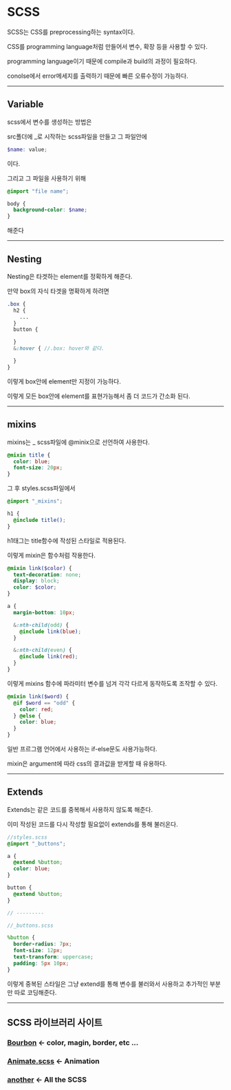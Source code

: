 # SCSS

SCSS는 CSS를 preprocessing하는 syntax이다.

CSS를 programming language처럼 만들어서 변수, 확장 등을 사용할 수 있다.

programming language이기 때문에 compile과 build의 과정이 필요하다.

conolse에서 error메세지를 출력하기 때문에 빠른 오류수정이 가능하다.

---

## Variable

scss에서 변수를 생성하는 방법은

src폴더에 \_로 시작하는 scss파일을 만들고 그 파일안에

```scss
$name: value;
```

이다.

그리고 그 파일을 사용하기 위해

```scss
@import "file name";

body {
  background-color: $name;
}
```

해준다

---

## Nesting

Nesting은 타겟하는 element를 정확하게 해준다.

만약 box의 자식 타겟을 명확하게 하려면

```scss
.box {
  h2 {
    ...
  }
  button {

  }
  &:hover { //.box: hover와 같다.

  }
}
```

이렇게 box안에 element만 지정이 가능하다.

이렇게 모든 box안에 element를 표현가능해서 좀 더 코드가 간소화 된다.

---

## mixins

mixins는 \_ scss파일에 @minix으로 선언하여 사용한다.

```scss
@mixin title {
  color: blue;
  font-size: 20px;
}
```

그 후 styles.scss파일에서

```scss
@import "_mixins";

h1 {
  @include title();
}
```

h1태그는 title함수에 작성된 스타일로 적용된다.

이렇게 mixin은 함수처럼 작용한다.

```scss
@mixin link($color) {
  text-decoration: none;
  display: block;
  color: $color;
}

a {
  margin-bottom: 10px;

  &:nth-child(odd) {
    @include link(blue);
  }

  &:nth-child(even) {
    @include link(red);
  }
}
```

이렇게 mixins 함수에 파라미터 변수를 넘겨 각각 다르게 동작하도록 조작할 수 있다.

```scss
@mixin link($word) {
  @if $word == "odd" {
    color: red;
  } @else {
    color: blue;
  }
}
```

일반 프르그램 언어에서 사용하는 if-else문도 사용가능하다.

mixin은 argument에 따라 css의 결과값을 받게할 때 유용하다.

---

## Extends

Extends는 같은 코드를 중복해서 사용하지 않도록 해준다.

이미 작성된 코드를 다시 작성할 필요없이 extends를 통해 불러온다.

```scss
//styles.scss
@import "_buttons";

a {
  @extend %button;
  color: blue;
}

button {
  @extend %button;
}

// ---------

//_buttons.scss

%button {
  border-radius: 7px;
  font-size: 12px;
  text-transform: uppercase;
  padding: 5px 10px;
}
```

이렇게 중복된 스타일은 그냥 extend를 통해 변수를 불러와서 사용하고 추가적인 부분만 따로 코딩해준다. 

---

## SCSS 라이브러리 사이트

### [Bourbon](https://www.bourbon.io/) <- color, magin, border, etc ...

### [Animate.scss](https://animate.style/) <- Animation

### [another](https://github.com/colourgarden/awesome-scss) <- All the SCSS
